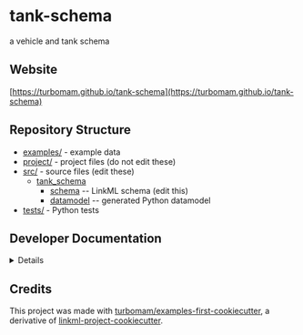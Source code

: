 # tank-schema

a vehicle and tank schema

## Website

[https://turbomam.github.io/tank-schema](https://turbomam.github.io/tank-schema)

## Repository Structure

* [examples/](examples/) - example data
* [project/](project/) - project files (do not edit these)
* [src/](src/) - source files (edit these)
  * [tank_schema](src/tank_schema)
    * [schema](src/tank_schema/schema) -- LinkML schema
      (edit this)
    * [datamodel](src/tank_schema/datamodel) -- generated
      Python datamodel
* [tests/](tests/) - Python tests

## Developer Documentation

<details>
Use the `make` command to generate project artefacts:

* `make all`: make everything
* `make deploy`: deploys site
</details>

## Credits

This project was made with [turbomam/examples-first-cookiecutter](https://github.com/turbomam/examples-first-cookiecutter), 
a derivative of [linkml-project-cookiecutter](https://github.com/linkml/linkml-project-cookiecutter).

